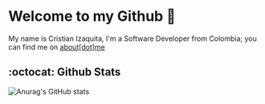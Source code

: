 # Welcome to my Github 👋

My name is Cristian Izaquita, I'm a Software Developer from Colombia; you can find me on [about[dot]me][1]


## :octocat: Github Stats
![Anurag's GitHub stats](https://github-readme-stats.vercel.app/api?username=cizaquita&show_icons=true&bg_color=00000000)


[1]: https://about.me/cizaquita
